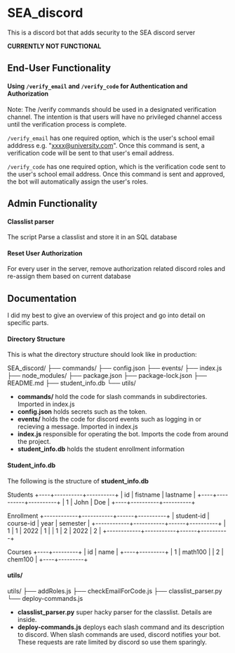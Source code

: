 # SEA_discord
This is a discord bot that adds security to the SEA discord server

**CURRENTLY NOT FUNCTIONAL**

## End-User Functionality

#### Using `/verify_email` and `/verify_code` for Authentication and Authorization
Note: The /verify commands should be used in a designated verification channel. The intention is that users will have no privileged channel access until the verification process is complete.

`/verify_email` has one required option, which is the user's school email adddress e.g. "xxxx@university.com". Once this command is sent, a verification code will be sent to that user's email address.

`/verify_code` has one required option, which is the verification code sent to the user's school email address. Once this command is sent and approved, the bot will automatically assign the user's roles.


## Admin Functionality

#### Classlist parser
The script
Parse a classlist and store it in an SQL database

#### Reset User Authorization
For every user in the server, remove authorization related discord roles and re-assign them based on current database


## Documentation
I did my best to give an overview of this project and go into detail on specific parts.


#### Directory Structure
This is what the directory structure should look like in production:

SEA_discord/
├── commands/
├── config.json
├── events/
├── index.js
├── node_modules/
├── package.json
├── package-lock.json
├── README.md
├── student_info.db
└── utils/


- **commands/** hold the code for slash commands in subdirectories. Imported in index.js
- **config.json** holds secrets such as the token.
- **events/** holds the code for discord events such as logging in or recieving a message. Imported in index.js
- **index.js** responsible for operating the bot. Imports the code from around the project.
- **student_info.db** holds the student enrollment information


#### Student_info.db
The following is the structure of **student_info.db**

Students
+----+----------+----------+
| id | fistname | lastname |
+----+----------+----------+
|  1 | John     | Doe      |
+----+----------+----------+

Enrollment
+------------+-----------+------+----------+
| student-id | course-id | year | semester |
+------------+-----------+------+----------+
|          1 |         1 | 2022 |        1 |
|          1 |         2 | 2022 |        2 |
+------------+-----------+------+----------+

Courses
+----+---------+
| id |  name   |
+----+---------+
|  1 | math100 |
|  2 | chem100 |
+----+---------+



#### utils/
utils/
├── addRoles.js
├── checkEmailForCode.js
├── classlist_parser.py
└── deploy-commands.js

- **classlist_parser.py** super hacky parser for the classlist. Details are inside.
- **deploy-commands.js** deploys each slash command and its description to discord. When slash commands are used, discord notifies your bot. These requests are rate limited by discord so use them sparingly.

